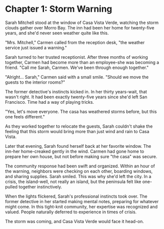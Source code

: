 # Chapter 1: Storm Warning

Sarah Mitchell stood at the window of Casa Vista Verde, watching the storm clouds gather over Morro Bay. The inn had been her home for twenty-five years, and she'd never seen weather quite like this.

"Mrs. Mitchell," Carmen called from the reception desk, "the weather service just issued a warning."

Sarah turned to her trusted receptionist. After three months of working together, Carmen had become more than an employee-she was becoming a friend. "Call me Sarah, Carmen. We've been through enough together."

"Alright... Sarah," Carmen said with a small smile. "Should we move the guests to the interior rooms?"

The former detective's instincts kicked in. In her thirty years-wait, that wasn't right. It had been exactly twenty-five years since she'd left San Francisco. Time had a way of playing tricks.

"Yes, let's move everyone. The casa has weathered storms before, but this one feels different."

As they worked together to relocate the guests, Sarah couldn't shake the feeling that this storm would bring more than just wind and rain to Casa Vista.

Later that evening, Sarah found herself back at her favorite window. The inn-her home-creaked gently in the wind. Carmen had gone home to prepare her own house, but not before making sure "the casa" was secure.

The community response had been swift and organized. Within an hour of the warning, neighbors were checking on each other, boarding windows, and sharing supplies. Sarah smiled. This was why she'd left the city. In a crisis, the island-well, not really an island, but the peninsula felt like one-pulled together instinctively.

When the lights flickered, Sarah's professional instincts took over. The former detective in her started making mental notes, preparing for whatever might come. In this tight-knit community, her expertise was recognized and valued. People naturally deferred to experience in times of crisis.

The storm was coming, and Casa Vista Verde would face it head-on.
